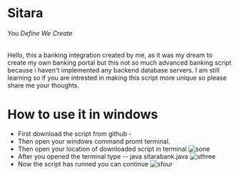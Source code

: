 # Sitara
######  You Define We Create
  
  
  Hello, this a banking integration created by me, as it was my dream to create my own banking portal but this not so much advanced banking script because i haven't implemented any backend database servers. I am still learning so if you are intrested in making this script more unique so please share me your thoughts.


# How to use it in windows

- First download the script from github - 
- Then open your windows command promt terminal.
- Then open your location of downloaded script in terminal
![sone](https://user-images.githubusercontent.com/74543153/145055622-cb5adec9-c835-4094-9724-c19348c50823.png)
- After you opened the terminal type -- java sitarabank.java
![sthree](https://user-images.githubusercontent.com/74543153/145057100-3f327efe-5917-4901-955c-8845172c802e.png)
- Now the script has runned you can continue
![sfour](https://user-images.githubusercontent.com/74543153/145057713-e137f7e5-e753-4369-aedb-cfb4880705f5.png)


